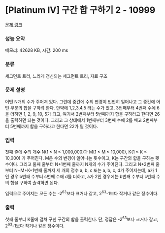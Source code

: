 # [Platinum IV] 구간 합 구하기 2 - 10999 

[문제 링크](https://www.acmicpc.net/problem/10999) 

### 성능 요약

메모리: 42628 KB, 시간: 200 ms

### 분류

세그먼트 트리, 느리게 갱신되는 세그먼트 트리, 자료 구조

### 문제 설명

<p>어떤 N개의 수가 주어져 있다. 그런데 중간에 수의 변경이 빈번히 일어나고 그 중간에 어떤 부분의 합을 구하려 한다. 만약에 1,2,3,4,5 라는 수가 있고, 3번째부터 4번째 수에 6을 더하면 1, 2, 9, 10, 5가 되고, 여기서 2번째부터 5번째까지 합을 구하라고 한다면 26을 출력하면 되는 것이다. 그리고 그 상태에서 1번째부터 3번째 수에 2를 빼고 2번째부터 5번째까지 합을 구하라고 한다면 22가 될 것이다.</p>

### 입력 

 <p>첫째 줄에 수의 개수 N(1 ≤ N ≤ 1,000,000)과 M(1 ≤ M ≤ 10,000), K(1 ≤ K ≤ 10,000) 가 주어진다. M은 수의 변경이 일어나는 횟수이고, K는 구간의 합을 구하는 횟수이다. 그리고 둘째 줄부터 N+1번째 줄까지 N개의 수가 주어진다. 그리고 N+2번째 줄부터 N+M+K+1번째 줄까지 세 개의 정수 a, b, c 또는 a, b, c, d가 주어지는데, a가 1인 경우 b번째 수부터 c번째 수에 d를 더하고, a가 2인 경우에는 b번째 수부터 c번째 수의 합을 구하여 출력하면 된다.</p>

<p>입력으로 주어지는 모든 수는 -2<sup>63</sup>보다 크거나 같고, 2<sup>63</sup>-1보다 작거나 같은 정수이다.</p>

### 출력 

 <p>첫째 줄부터 K줄에 걸쳐 구한 구간의 합을 출력한다. 단, 정답은 -2<sup>63</sup>보다 크거나 같고, 2<sup>63</sup>-1보다 작거나 같은 정수이다.</p>

